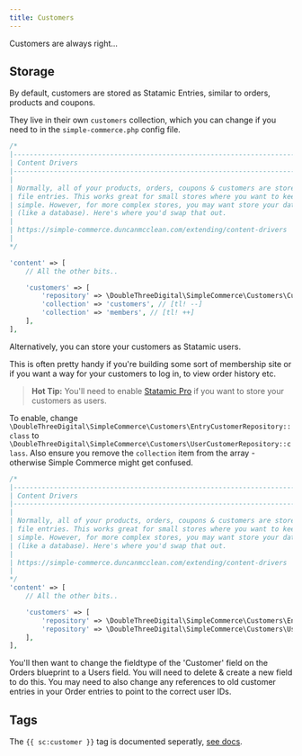 ```yaml
---
title: Customers
---
```


Customers are always right...

## Storage

By default, customers are stored as Statamic Entries, similar to orders, products and coupons.

They live in their own `customers` collection, which you can change if you need to in the `simple-commerce.php` config file.

```php
/*
|--------------------------------------------------------------------------
| Content Drivers
|--------------------------------------------------------------------------
|
| Normally, all of your products, orders, coupons & customers are stored as flat
| file entries. This works great for small stores where you want to keep everything
| simple. However, for more complex stores, you may want store your data somewhere else
| (like a database). Here's where you'd swap that out.
|
| https://simple-commerce.duncanmcclean.com/extending/content-drivers
|
*/

'content' => [
	// All the other bits..

    'customers' => [
        'repository' => \DoubleThreeDigital\SimpleCommerce\Customers\Customer::class,
        'collection' => 'customers', // [tl! --]
        'collection' => 'members', // [tl! ++]
    ],
],
```

Alternatively, you can store your customers as Statamic users.

This is often pretty handy if you're building some sort of membership site or if you want a way for your customers to log in, to view order history etc.

> **Hot Tip:** You'll need to enable [Statamic Pro](https://statamic.com/pricing) if you want to store your customers as users.

To enable, change `\DoubleThreeDigital\SimpleCommerce\Customers\EntryCustomerRepository::class` to `\DoubleThreeDigital\SimpleCommerce\Customers\UserCustomerRepository::class`. Also ensure you remove the `collection` item from the array - otherwise Simple Commerce might get confused.

```php
/*
|--------------------------------------------------------------------------
| Content Drivers
|--------------------------------------------------------------------------
|
| Normally, all of your products, orders, coupons & customers are stored as flat
| file entries. This works great for small stores where you want to keep everything
| simple. However, for more complex stores, you may want store your data somewhere else
| (like a database). Here's where you'd swap that out.
|
| https://simple-commerce.duncanmcclean.com/extending/content-drivers
|
*/
'content' => [
	// All the other bits..

    'customers' => [
        'repository' => \DoubleThreeDigital\SimpleCommerce\Customers\EntryCustomerRepository::class, // [tl! --]
        'repository' => \DoubleThreeDigital\SimpleCommerce\Customers\UserCustomerRepository::class, // [tl! ++]
    ],
],
```

You'll then want to change the fieldtype of the 'Customer' field on the Orders blueprint to a Users field. You will need to delete & create a new field to do this. You may need to also change any references to old customer entries in your Order entries to point to the correct user IDs.

## Tags

The `{{ sc:customer }}` tag is documented seperatly, [see docs](https://simple-commerce.duncanmcclean.com/tags/customer).
